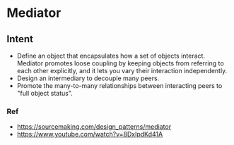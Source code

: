 # Mediator

## Intent

- Define an object that encapsulates how a set of objects interact. Mediator promotes loose coupling by keeping objects from referring to each other explicitly, and it lets you vary their interaction independently.
- Design an intermediary to decouple many peers.
- Promote the many-to-many relationships between interacting peers to "full object status".

### Ref

- https://sourcemaking.com/design_patterns/mediator
- https://www.youtube.com/watch?v=8DxIpdKd41A
